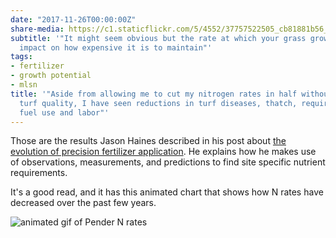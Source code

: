 ```yaml
---
date: "2017-11-26T00:00:00Z"
share-media: https://c1.staticflickr.com/5/4552/37757522505_cb81881b56_b_d.jpg
subtitle: '"It might seem obvious but the rate at which your grass grows has a huge
  impact on how expensive it is to maintain"'
tags:
- fertilizer
- growth potential
- mlsn
title: '"Aside from allowing me to cut my nitrogen rates in half without compromising
  turf quality, I have seen reductions in turf diseases, thatch, required mowing,
  fuel use and labor"'
---
```


Those are the results Jason Haines described in his post about [the evolution of precision fertilizer application](http://www.turfhacker.com/2017/11/the-evolution-of-precision-fertilizer.html). He explains how he makes use of observations, measurements, and predictions to find site specific nutrient requirements.

It's a good read, and it has this animated chart that shows how N rates have decreased over the past few years.

![animated gif of Pender N rates](/media/penderN_v3.gif)

